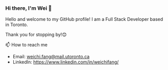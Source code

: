 ### Hi there, I'm Wei 👋

Hello and welcome to my GitHub profile! I am a Full Stack Developer based in Toronto.

Thank you for stopping by!😊

📫 How to reach me
- Email: weichi.fang@mail.utoronto.ca
- LinkedIn: https://www.linkedin.com/in/weichifang/


